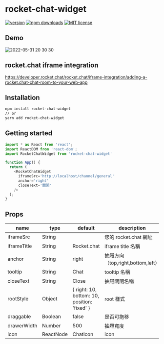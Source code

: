 # rocket-chat-widget

<!-- [![Travis][build-badge]][build] -->
<!-- [![npm package][npm-badge]][npm] -->
<!-- [![Coveralls][coveralls-badge]][coveralls] -->
[![version](https://img.shields.io/npm/v/rocket-chat-widget.svg)]()
[![npm downloads](https://img.shields.io/npm/dt/rocket-chat-widget.svg?maxAge=2592000)](http://npmjs.com/package/rocket-chat-widget)
[![MIT license](https://img.shields.io/badge/License-MIT-blue.svg)](https://lbesson.mit-license.org/)

## Demo

![2022-05-31 20 30 30](https://user-images.githubusercontent.com/23612161/171181234-e75cc251-5cd6-4a72-b106-118013b8de81.gif)

## rocket.chat iframe integration

https://developer.rocket.chat/rocket.chat/iframe-integration/adding-a-rocket.chat-chat-room-to-your-web-app

## Installation

``` sh
npm install rocket-chat-widget
// or
yarn add rocket-chat-widget
```

## Getting started

``` js
import * as React from 'react';
import ReactDOM from 'react-dom';
import RocketChatWidget from 'rocket-chat-widget'

function App() {
  return (
    <RocketChatWidget
      iframeSrc='http://localhost/channel/general'
      anchor='right'
      closeText='關閉'
    />
  );
}
```

## Props

| name        | type      | default                                         | description                    |
|-------------|-----------|-------------------------------------------------|--------------------------------|
| iframeSrc   | String    |                                                 | 您的 rocket.chat 網址            |
| iframeTitle | String    | Rocket.chat                                     | iframe title 名稱               |
| anchor      | String    | right                                           | 抽屜方向（top,right,bottom,left）|
| tooltip     | String    | Chat                                            | tooltip 名稱                    |
| closeText   | String    | Close                                           | 抽屜關閉名稱                     |
| rootStyle   | Object    | { right: 10, bottom: 10, position: 'fixed' } | root 樣式                       |
| draggable   | Boolean   | false                                           | 是否可拖移                       |
| drawerWidth | Number    | 500                                             | 抽屜寬度                         |
| icon        | ReactNode | ChatIcon                                        | icon                           |
